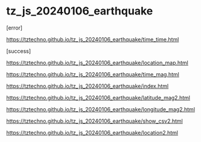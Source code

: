 # tz_js_20240106_earthquake

[error]

https://tztechno.github.io/tz_js_20240106_earthquake/time_time.html

[success]

https://tztechno.github.io/tz_js_20240106_earthquake/location_map.html

https://tztechno.github.io/tz_js_20240106_earthquake/time_mag.html

https://tztechno.github.io/tz_js_20240106_earthquake/index.html

https://tztechno.github.io/tz_js_20240106_earthquake/latitude_mag2.html

https://tztechno.github.io/tz_js_20240106_earthquake/longitude_mag2.html

https://tztechno.github.io/tz_js_20240106_earthquake/show_csv2.html

https://tztechno.github.io/tz_js_20240106_earthquake/location2.html


